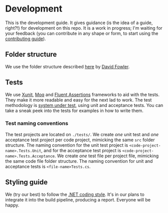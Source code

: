 # Development
This is the development guide. It gives guidance (is the idea of a guide, right?!) for development on this repo. It is a work in progress; I'm waiting for your feedback (you can contribute in any shape or form, to start using the [contributing guide][contributing_guide]).

## Folder structure
We use the folder structure described [here][folder_structure] by [David Fowler][david_fowler].

## Tests
We use [Xunit][xunit], [Moq][moq] and [Fluent Assertions][fluent_assertions] frameworks to aid with the tests. They make it more readable and easy for the next lad to work.
The test methodology is [system under test][sut], using unit and acceptance tests. You can take a sneak peek into the tests for examples in how to write them.

### Test naming conventions
The test projects are located on `./tests/`. We create *one* unit test and *one* acceptance test project per code project, mimicking the same `src` folder structure. 
The naming convention for the unit test project is `<code-project-name>.Tests.Unit`, and for the acceptance test project is `<code-project-name>.Tests.Acceptance`. We create *one* test file per project file, mimicking the same code file folder structure. The naming convention for unit and acceptance tests is `<file-name>Tests.cs`.

## Styling guide
We (try our best) to follow the [.NET coding style][dotnet_coding_style]. It's in our plans to integrate it into the build pipeline, producing a report. Everyone will be happy.

[contributing_guide]: https://github.com/joaoasrosa/pullrequests-viewer/blob/feature/add-documentation/CONTRIBUTING.md
[folder_structure]: https://gist.github.com/davidfowl/ed7564297c61fe9ab814
[david_fowler]: https://twitter.com/davidfowl
[xunit]: https://xunit.github.io/
[moq]: https://github.com/Moq/moq4/wiki/Quickstart
[fluent_assertions]: http://fluentassertions.com/
[sut]: https://en.wikipedia.org/wiki/System_under_test
[dotnet_coding_style]: https://github.com/dotnet/corefx/blob/master/Documentation/coding-guidelines/coding-style.md
